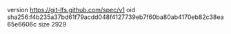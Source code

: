 version https://git-lfs.github.com/spec/v1
oid sha256:f4b235a37bd61f79acdd048f4127739eb7f60ba80ab4170eb82c38ea65e6606c
size 2929
